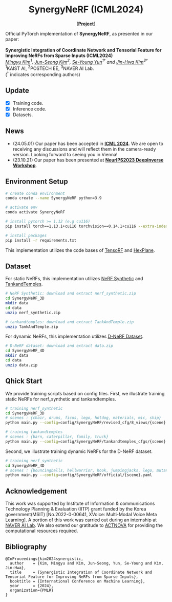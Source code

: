 <div align="center">

# SynergyNeRF (ICML2024)

<p align="center">
  <!-- [<a href="https://arxiv.org/pdf/2306.16928.pdf"><strong>Paper</strong></a>] -->
  [<a href="https://mingyukim87.github.io/SynergyNeRF/"><strong>Project</strong></a>]
  <!-- [<a href="#citation"><strong>BibTeX</strong></a>] -->
</p>


</div>

<!-- <a href="https://arxiv.org/abs/2402.03898"><img src="https://img.shields.io/badge/Paper-arXiv:2402.03898-Green"></a>
<a href=#bibtex><img src="https://img.shields.io/badge/Paper-BibTex-yellow"></a> -->

Official PyTorch implementation of **SynergyNeRF**, as presented in our paper: \
\
**Synergistic Integration of Coordinate Network and Tensorial Feature for Improving NeRFs from Sparse Inputs (ICML2024)** \
*[Mingyu Kim](https://mingyukim87.github.io/)<sup>1</sup>, [Jun-Seong Kim](https://ami.postech.ac.kr/members/kim-jun-seong/)<sup>2</sup>, 
[Se-Young Yun](https://fbsqkd.github.io/)<sup>1†</sup>
and [Jin-Hwa Kim](http://wityworks.com/)<sup>3†</sup>* \
<sup>1</sup>KAIST AI, <sup>2</sup>POSTECH EE, <sup>3</sup>NAVER AI Lab.  
(<sup>†</sup> indicates corresponding authors)

## Update
- [x] Training code.
- [x] Inference code.
- [x] Datasets.

## News

- (24.05.01) Our paper has been accepted in [**ICML 2024**](https://icml.cc/virtual/2024/poster/34866). We are open to receiving any discussions and will reflect them in the camera-ready version. Looking forward to seeing you in Vienna!
- (23.10.21) Our paper has been presented at [**NeurIPS2023 DeepInverse Workshop**](https://openreview.net/forum?id=28zXoRIcZd&referrer=%5Bthe%20profile%20of%20Mingyu%20Kim%5D(%2Fprofile%3Fid%3D~Mingyu_Kim2)).

## Environment Setup
```bash
# create conda environment
conda create --name SynergyNeRF python=3.9

# activate env
conda activate SynergyNeRF

# install pytorch >= 1.12 (e.g cu116)
pip install torch==1.13.1+cu116 torchvision==0.14.1+cu116 --extra-index-url https://download.pytorch.org/whl/cu116

# install packages
pip install -r requirements.txt
```

This implementation utilizes the code bases of [TensoRF](https://github.com/apchenstu/TensoRF) and [HexPlane](https://github.com/Caoang327/HexPlane).

## Dataset
For static NeRFs, this implementation utilizes [NeRF Synthetic](https://drive.google.com/drive/folders/128yBriW1IG_3NJ5Rp7APSTZsJqdJdfc1) and [TankandTemples](https://dl.fbaipublicfiles.com/nsvf/dataset/TanksAndTemple.zip). 
```bash
# NeRF Synthetic: download and extract nerf_synthetic.zip
cd SynergyNeRF_3D
mkdir data
cd data
unzip nerf_synthetic.zip 

# tankandtemples: download and extract TankAndTemple.zip
unzip TankAndTemple.zip 
```
For dynamic NeRFs, this implementation utilizes [D-NeRF Dataset](https://www.dropbox.com/s/0bf6fl0ye2vz3vr/data.zip?e=1&dl=0). 
```bash
# D-NeRF dataset: download and extract data.zip
cd SynergyNeRF_4D
mkdir data
cd data
unzip data.zip 
```


## Qhick Start
We provide training scripts based on config files. First, we illustrate training static NeRFs for nerf_synthetic and tankandtemples.
```bash
# training nerf_synthetic
cd SynergyNeRF_3D 
# scenes : {chair, drums, ficus, lego, hotdog, materials, mic, ship}
python main.py --config=config/SynergyNeRF/revised_cfg/8_views/{scene}.yaml

# training tankandtemples
# scenes : {barn, caterpillar, family, truck}
python main.py --config=config/SynergyNeRF/tankandtemples_cfgs/{scene}.yaml
```
Second, we illustrate training dynamic NeRFs for the D-NeRF dataset.
```bash
# training nerf_synthetic
cd SynergyNeRF_4D 
# scenes : {bouncingballs, hellwarrior, hook, jumpingjacks, lego, mutant, standup, trex}
python main.py --config=config/SynergyNeRF/official/{scene}.yaml
```


## Acknowledgement
This work was supported by Institute of Information & communications Technology Planning & Evaluation (IITP) grant funded by the Korea government(MSIT) [No.2022-0-00641, XVoice: Multi-Modal Voice Meta Learning]. 
A portion of this work was carried out during an internship at <a href="https://naver-career.gitbook.io/en/teams/clova-cic/ai-lab" target="_blank">NAVER AI Lab</a>.
We also extend our gratitude to <a href="https://actnova.io" target="_blank">ACTNOVA</a> for providing the computational resources required.

## Bibliography
```bibtext
@InProceedings{kim2024synergistic,
  author    = {Kim, Mingyu and Kim, Jun-Seong, Yun, Se-Young and Kim, Jin-Hwa},  
  title     = {Synergistic Integration of Coordinate Network and Tensorial Feature for Improving NeRFs from Sparse Inputs},  
  booktitle = {International Conference on Machine Learning},  
  year      = {2024},  
  organization={PMLR}  
}
```